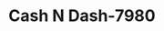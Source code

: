 ---
f_zip-code: 49091
f_state-code: MI
title: Cash N Dash-7980
f_phone: 269-659-4515
f_city-only: Sturgis
f_address: 114 N Centerville Rd Sturgis
f_location-unique-id: '7980'
slug: cash-n-dash-7980
updated-on: '2024-05-30T13:46:58.046Z'
created-on: '2024-05-30T13:36:59.803Z'
published-on: '2024-05-30T13:54:32.469Z'
f_city-state: cms/city/sturgis-mi.md
f_company: cms/company/cash-n-dash.md
f_state: cms/state/michigan.md
layout: '[payday-loan].html'
tags: payday-loan
---